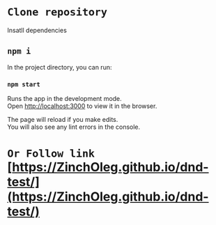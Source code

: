 # `Clone repository `

Insatll dependencies

## `npm i`

In the project directory, you can run:

### `npm start`

Runs the app in the development mode.\
Open [http://localhost:3000](http://localhost:3000) to view it in the browser.

The page will reload if you make edits.\
You will also see any lint errors in the console.



# `Or Follow link` [https://ZinchOleg.github.io/dnd-test/](https://ZinchOleg.github.io/dnd-test/)